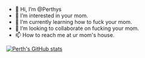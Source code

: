 - 👋 Hi, I’m @Perthys
- 👀 I’m interested in your mom.
- 🌱 I’m currently learning how to fuck your mom.
- 💞️ I’m looking to collaborate on fucking your mom.
- 📫 How to reach me at ur mom's house.

[![Perth's GitHub stats](https://github-readme-stats.vercel.app/api?username=anuraghazra)](https://github.com/Perthys/github-readme-stats)

<!---
Perthys/Perthys is a ✨ special ✨ repository because its `README.md` (this file) appears on your GitHub profile.
You can click the Preview link to take a look at your changes.
--->
